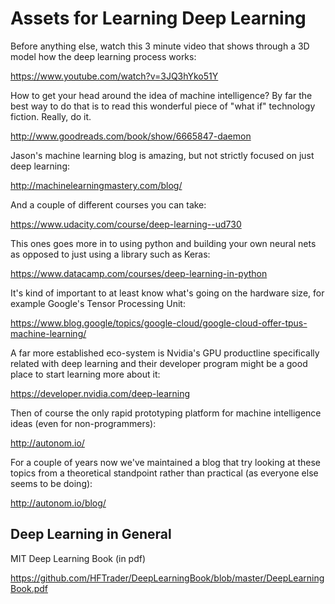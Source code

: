 # Assets for Learning Deep Learning

Before anything else, watch this 3 minute video that shows through a 3D model how the deep learning process works:

https://www.youtube.com/watch?v=3JQ3hYko51Y

How to get your head around the idea of machine intelligence? By far the best way to do that is to read this wonderful piece of "what if" technology fiction. Really, do it.

http://www.goodreads.com/book/show/6665847-daemon

Jason's machine learning blog is amazing, but not strictly focused on just deep learning:

http://machinelearningmastery.com/blog/

And a couple of different courses you can take:

https://www.udacity.com/course/deep-learning--ud730

This ones goes more in to using python and building your own neural nets as opposed to just using a library such as Keras:

https://www.datacamp.com/courses/deep-learning-in-python

It's kind of important to at least know what's going on the hardware size, for example Google's Tensor Processing Unit:

https://www.blog.google/topics/google-cloud/google-cloud-offer-tpus-machine-learning/

A far more established eco-system is Nvidia's GPU productline specifically related with deep learning and their developer program might be a good place to start learning more about it:

https://developer.nvidia.com/deep-learning

Then of course the only rapid prototyping platform for machine intelligence ideas (even for non-programmers):

http://autonom.io/

For a couple of years now we've maintained a blog that try looking at these topics from a theoretical standpoint rather than practical (as everyone else seems to be doing):

http://autonom.io/blog/

## Deep Learning in General 

MIT Deep Learning Book (in pdf)

https://github.com/HFTrader/DeepLearningBook/blob/master/DeepLearningBook.pdf
